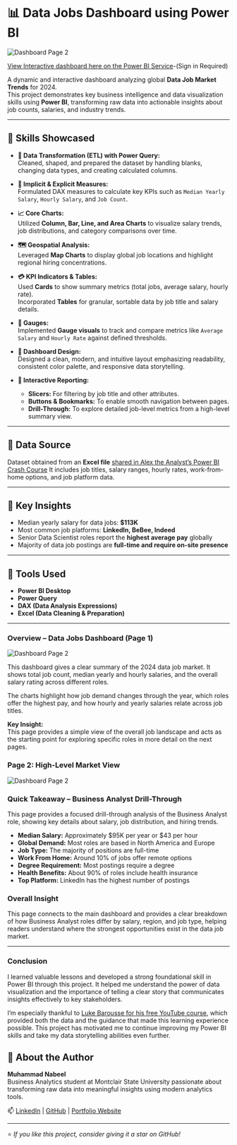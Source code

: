 # 📊 Data Jobs Dashboard using Power BI  

![Dashboard Page 2](/images/Project%201%20Page%202.png)

[View Interactive dashboard here on the Power BI Service](https://app.powerbi.com/links/5ow25M8oLM?ctid=1b90b7a7-dc5c-41e2-a5b2-80a4888f404d&pbi_source=linkShare&bookmarkGuid=2cf1a54f-6186-44f5-8c94-21070d466688)-(Sign in Required)

A dynamic and interactive dashboard analyzing global **Data Job Market Trends** for 2024.  
This project demonstrates key business intelligence and data visualization skills using **Power BI**, transforming raw data into actionable insights about job counts, salaries, and industry trends.  

---

## 🧠 Skills Showcased  

- **🧹 Data Transformation (ETL) with Power Query:**  
  Cleaned, shaped, and prepared the dataset by handling blanks, changing data types, and creating calculated columns.  

- **🧮 Implicit & Explicit Measures:**  
  Formulated DAX measures to calculate key KPIs such as `Median Yearly Salary`, `Hourly Salary`, and `Job Count`.  

- **📈 Core Charts:**  
  Utilized **Column, Bar, Line, and Area Charts** to visualize salary trends, job distributions, and category comparisons over time.  

- **🗺️ Geospatial Analysis:**  
  Leveraged **Map Charts** to display global job locations and highlight regional hiring concentrations.  

- **💳 KPI Indicators & Tables:**  
  Used **Cards** to show summary metrics (total jobs, average salary, hourly rate).  
  Incorporated **Tables** for granular, sortable data by job title and salary details.  

- **🎯 Gauges:**  
  Implemented **Gauge visuals** to track and compare metrics like `Average Salary` and `Hourly Rate` against defined thresholds.  

- **🎨 Dashboard Design:**  
  Designed a clean, modern, and intuitive layout emphasizing readability, consistent color palette, and responsive data storytelling.  

- **🧭 Interactive Reporting:**  
  - **Slicers:** For filtering by job title and other attributes.  
  - **Buttons & Bookmarks:** To enable smooth navigation between pages.  
  - **Drill-Through:** To explore detailed job-level metrics from a high-level summary view.  

---

## 📁 Data Source  
Dataset obtained from an **Excel file** [shared in Alex the Analyst’s Power BI Crash Course](https://www.lukebarousse.com/courses)
It includes job titles, salary ranges, hourly rates, work-from-home options, and job platform data.

---

## 🧩 Key Insights  
- Median yearly salary for data jobs: **$113K**  
- Most common job platforms: **LinkedIn, BeBee, Indeed**  
- Senior Data Scientist roles report the **highest average pay** globally  
- Majority of data job postings are **full-time and require on-site presence**

---

## 🚀 Tools Used  
- **Power BI Desktop**  
- **Power Query**  
- **DAX (Data Analysis Expressions)**  
- **Excel (Data Cleaning & Preparation)**  

---
### Overview – Data Jobs Dashboard (Page 1)
![Dashboard Page 2](/images/Project%202%20Page%201.png)

This dashboard gives a clear summary of the 2024 data job market. It shows total job count, median yearly and hourly salaries, and the overall salary rating across different roles.  

The charts highlight how job demand changes through the year, which roles offer the highest pay, and how hourly and yearly salaries relate across job titles.  

**Key Insight:**  
This page provides a simple view of the overall job landscape and acts as the starting point for exploring specific roles in more detail on the next pages.


### Page 2: High-Level Market View
![Dashboard Page 2](/images/Project%201%20Page%202.png)
 

### Quick Takeaway – Business Analyst Drill-Through

This page provides a focused drill-through analysis of the Business Analyst role, showing key details about salary, job distribution, and hiring trends.  

- **Median Salary:** Approximately $95K per year or $43 per hour  
- **Global Demand:** Most roles are based in North America and Europe  
- **Job Type:** The majority of positions are full-time  
- **Work From Home:** Around 10% of jobs offer remote options  
- **Degree Requirement:** Most postings require a degree  
- **Health Benefits:** About 90% of roles include health insurance  
- **Top Platform:** LinkedIn has the highest number of postings  

### Overall Insight
This page connects to the main dashboard and provides a clear breakdown of how Business Analyst roles differ by salary, region, and job type, helping readers understand where the strongest opportunities exist in the data job market.

---
 ### Conclusion

I learned valuable lessons and developed a strong foundational skill in Power BI through this project. It helped me understand the power of data visualization and the importance of telling a clear story that communicates insights effectively to key stakeholders.  

I’m especially thankful to [Luke Barousse for his free YouTube course](https://www.youtube.com/watch?v=FwjaHCVNBWA), which provided both the data and the guidance that made this learning experience possible. This project has motivated me to continue improving my Power BI skills and take my data storytelling abilities even further.

## 💼 About the Author  
**Muhammad Nabeel**  
Business Analytics student at Montclair State University passionate about transforming raw data into meaningful insights using modern analytics tools.  

📫 [LinkedIn](#)
| [GitHub](#) | [Portfolio Website](#)  

---

⭐ *If you like this project, consider giving it a star on GitHub!*  